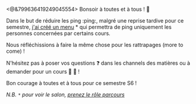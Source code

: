 <@&799636419249045554> 
Bonsoir à toutes et à tous ! :wave: 

Dans le but de réduire les ping :ping:, malgré une reprise tardive pour ce semestre, [j'ai créé un menu](https://discord.com/channels/694220883815956580/891362567476363274/965636948741988432) * qui permettra de ping uniquement les personnes concernées par certains cours. 

Nous réfléchissions à faire la même chose pour les rattrapages (more to come) !

N'hésitez pas à poser vos questions :question: dans les channels des matières ou à demander pour un cours :book: :muscle: !

Bon courage à toutes et à tous pour ce semestre S6 !

*N.B. `*` pour voir le salon, [prenez le rôle parcours](https://discord.com/channels/694220883815956580/817741515564122143/895428636038012970)*
